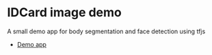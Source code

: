 # IDCard image demo

A small demo app for body segmentation and face detection using tfjs 

- [Demo app](http://projects.hnaderi.dev/idcard-image-demo/)

